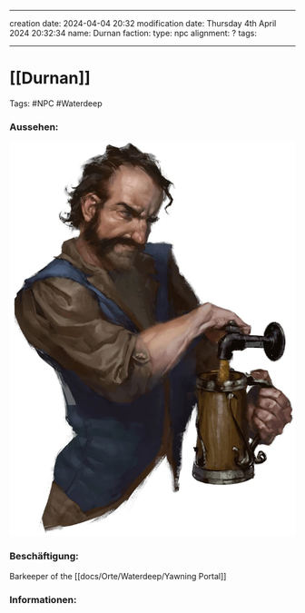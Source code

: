 
---
creation date: 2024-04-04 20:32 
modification date: Thursday 4th April 2024 20:32:34 
name: Durnan
faction:
type: npc
alignment: ?
tags:

--- 

# [[Durnan]]

Tags: #NPC #Waterdeep


### Aussehen:
![](../assets/images/Durnan.png)

### Beschäftigung:
Barkeeper of the [[docs/Orte/Waterdeep/Yawning Portal]]


### Informationen:
